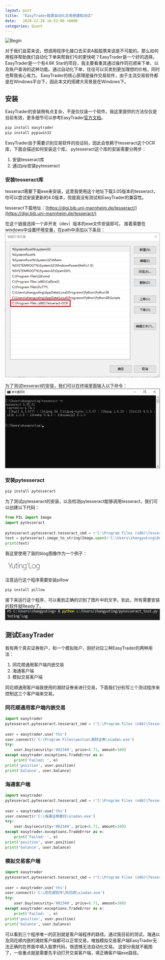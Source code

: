 ```yaml
---
layout: post
title:  "EasyTrader股票自动化交易搭建和测试"
date:   2020-12-28 16:52:00 +0800
categories: Quant
---
```

![Begin](https://images.unsplash.com/photo-1583752028088-91e3e9880b46?ixid=MXwxMjA3fDB8MHxwaG90by1wYWdlfHx8fGVufDB8fHw%3D&ixlib=rb-1.2.1&auto=format&fit=crop&w=2167&q=80)

对于我们韭菜来说，想调用程序化接口去买卖A股股票来说是不可能的。那么如何用程序帮助我们自动化下单来帮我们亏的更快呢？EasyTrader是一个好的选择。
EasyTrader是一个有4.6K Star的项目，我主要看重其通过操作同花顺来下单、以及账户查询的这种功能。通过自动化下单，往往可以买卖到更加理想的价格，同时也帮我省心省力。
EasyTrader的核心原理是操作交易软件，由于主流交易软件都是在Windows平台下，因此本文的搭建大背景是在Windows下。
## 安装
EasyTrader的安装稍有点复杂，不是仅仅装一个软件。我这里提供的方法仅仅是目前有效，更多细节可以参考EasyTrader[官方文档](https://easytrader.readthedocs.io/zh/master/)。
```bash
pip install easytrader
pip install pypiwin32
```
EasyTrader由于需要识别交易软件的验证码，因此会依赖于tesseract这个OCR库，下面会描述如何安装这个库。
pytesseract这个库的安装需要分两步：
1. 安装tesseract库
2. 通过pip安装pytesseract

### 安装tesseract库
tesseract需要下载exe来安装，这里我使用这个地址下载3.05版本的tesseract，你可以尝试安装更新的4.0版本，但是我没有测试和EasyTrader的兼容性。

tesseract下载地址：[https://digi.bib.uni-mannheim.de/tesseract/](https://digi.bib.uni-mannheim.de/tesseract/)

在这个链接选择一个非开发（dev）版本的exe文件安装即可。
接着需要在windows中设置环境变量，在path中添加以下条目：
![](https://raw.githubusercontent.com/zhangyuting/images/master/Snipaste_2020-12-28_17-27-36.png)

为了测试tesseract的安装，我们可以在终端里面输入以下命令：
![](https://raw.githubusercontent.com/zhangyuting/images/master/Snipaste_2020-12-28_17-31-16.png)
### 安装pytesseract
```bash
pip install pytesseract
```
为了测试pytesseract的安装，以及检测pytesseract能够调用tesseract，我们可以创建以下代码：
```python
from PIL import Image
import pytesseract

pytesseract.pytesseract.tesseract_cmd = r'C:\Program Files (x86)\Tesseract-OCR\tesseract.exe'
text = pytesseract.image_to_string(Image.open(r'C:\Users\zhangyuting\Desktop\1-26.jpg'))
print(text)
```
我这里使用了我的blog图像作为一个例子：

![](https://raw.githubusercontent.com/zhangyuting/images/master/Snipaste_2020-12-28_17-35-20.png)

注意运行这个程序需要安装pillow
```bash
pip install pillow
```
接下来运行这个程序，可以看到正确的识别了图片中的文字。到此，所有需要安装的软件就Ready了。
![](https://raw.githubusercontent.com/zhangyuting/images/master/20201228173805.png)

## 测试EasyTrader
我有两个真实证券账户，和一个模拟账户，刚好对应三种EasyTrader的两种用法：
1. 同花顺通用客户端内嵌交易
2. 海通客户端
3. 模拟交易客户端

同花顺通用客户端我使用的湘财证券来进行交易，下面我们分别写三个测试程序来控制这三个客户端来交易。

### 同花顺通用客户端内嵌交易
```python
import easytrader
pytesseract.pytesseract.tesseract_cmd = r'C:\Program Files (x86)\Tesseract-OCR\tesseract.exe'

user = easytrader.use('ths')
user.connect(r'C:\Program Files\weituo\湘财证券\xiadan.exe')
try:
    user.buy(security='002340', price=6.71, amount=100)
except easytrader.exceptions.TradeError as e:
    print('Failed: ', e)
print('position', user.position)
print('balance', user.balance)
```
### 海通客户端
```python
import easytrader
pytesseract.pytesseract.tesseract_cmd = r'C:\Program Files (x86)\Tesseract-OCR\tesseract.exe'

user = easytrader.use('ths')
user.connect(r'C:\海通证券委托\xiadan.exe')
try:
    user.buy(security='002340', price=6.71, amount=100)
except easytrader.exceptions.TradeError as e:
    print('Failed: ', e)
print('position', user.position)
print('balance', user.balance)
```


### 模拟交易客户端
```python
import easytrader
pytesseract.pytesseract.tesseract_cmd = r'C:\Program Files (x86)\Tesseract-OCR\tesseract.exe'

user = easytrader.use('ths')
user.connect(r'C:\同花顺软件\同花顺\xiadan.exe')
try:
    user.buy(security='002340', price=6.71, amount=100)
except easytrader.exceptions.TradeError as e:
    print('Failed: ', e)
print('position', user.position)
print('balance', user.balance)
```
可以看到三个程序唯一的区别就是客户端程序的路径。通过我目前的测试，海通以及同花顺内嵌的湘财客户端都可以正常交易，唯独模拟交易客户端EasyTrader无法正确的在界面中填入股票代码，很遗憾无法自动化交易。
这部分我就不截图了，一些重点就是需要先手动打开交易客户端，填正确客户端exe路径。

